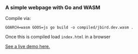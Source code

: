 ### A simple webpage with Go and WASM

Compile via:

`GOARCH=wasm GOOS=js go build -o compiled/jbird.dev.wasm .`

Once this is compiled load `index.html` in a browser

[See a live demo here.](https://jbirdvegas.github.io/jbird.dev/)
